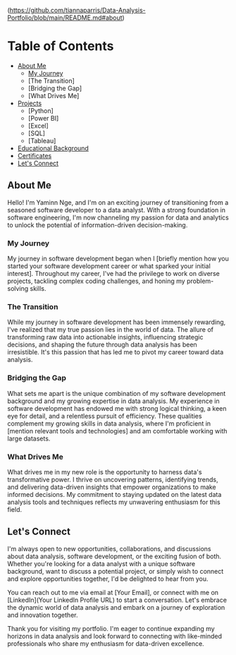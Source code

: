 [//]: # (These are reference links used in the body of this note )
(https://github.com/tiannaparris/Data-Analysis-Portfolio/blob/main/README.md#about)

# Table of Contents 

-  [About Me](https://github.com/YaminDO/Data-Analyst-Portfolio/blob/main/README.md#about-me)
    -  [My Journey](https://github.com/YaminDO/Data-Analyst-Portfolio/main/README.md#my-journey)
    -  [The Transition]
    -  [Bridging the Gap]
    -  [What Drives Me]
 -  [Projects](https://github.com/YaminDO/Data-Analyst-Portfolio/edit/main/README.md#about-me)
     - [Python]
     - [Power BI]
     - [Excel]
     - [SQL]
     - [Tableau]
 -  [Educational Background](https://github.com/YaminDO/Data-Analyst-Portfolio/edit/main/README.md#about-me)
 -  [Certificates](https://github.com/YaminDO/Data-Analyst-Portfolio/edit/main/README.md#about-me)
 -  [Let's Connect](https://github.com/YaminDO/Data-Analyst-Portfolio/edit/main/README.md#about-me)
   
## About Me

Hello! I'm Yaminn Nge, and I'm on an exciting journey of transitioning from a seasoned software developer to a data analyst. With a strong foundation in software engineering, I'm now channeling my passion for data and analytics to unlock the potential of information-driven decision-making.


### My Journey

My journey in software development began when I [briefly mention how you started your software development career or what sparked your initial interest]. Throughout my career, I've had the privilege to work on diverse projects, tackling complex coding challenges, and honing my problem-solving skills. 

### The Transition

While my journey in software development has been immensely rewarding, I've realized that my true passion lies in the world of data. The allure of transforming raw data into actionable insights, influencing strategic decisions, and shaping the future through data analysis has been irresistible. It's this passion that has led me to pivot my career toward data analysis.

### Bridging the Gap

What sets me apart is the unique combination of my software development background and my growing expertise in data analysis. My experience in software development has endowed me with strong logical thinking, a keen eye for detail, and a relentless pursuit of efficiency. These qualities complement my growing skills in data analysis, where I'm proficient in [mention relevant tools and technologies] and am comfortable working with large datasets.

### What Drives Me

What drives me in my new role is the opportunity to harness data's transformative power. I thrive on uncovering patterns, identifying trends, and delivering data-driven insights that empower organizations to make informed decisions. My commitment to staying updated on the latest data analysis tools and techniques reflects my unwavering enthusiasm for this field.

## Let's Connect

I'm always open to new opportunities, collaborations, and discussions about data analysis, software development, or the exciting fusion of both. Whether you're looking for a data analyst with a unique software background, want to discuss a potential project, or simply wish to connect and explore opportunities together, I'd be delighted to hear from you.

You can reach out to me via email at [Your Email], or connect with me on [LinkedIn](Your LinkedIn Profile URL) to start a conversation. Let's embrace the dynamic world of data analysis and embark on a journey of exploration and innovation together.

Thank you for visiting my portfolio. I'm eager to continue expanding my horizons in data analysis and look forward to connecting with like-minded professionals who share my enthusiasm for data-driven excellence.

